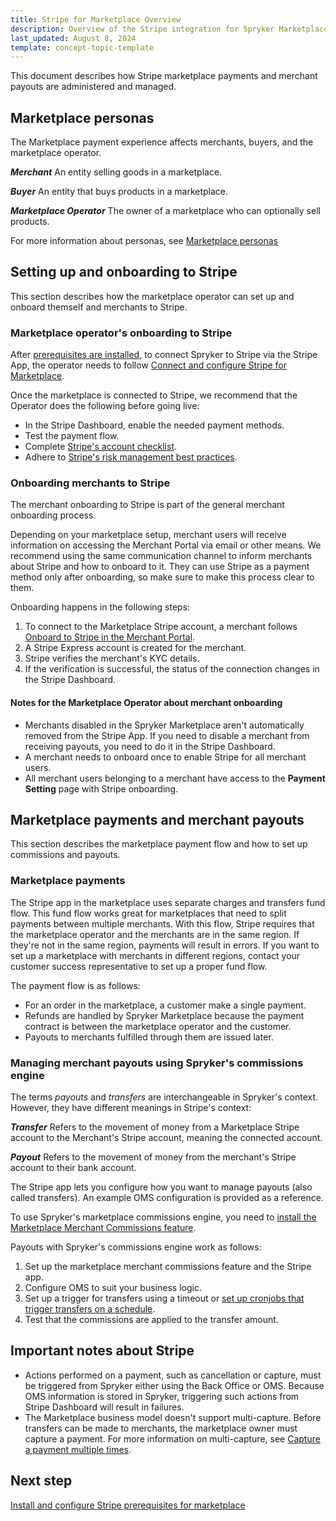 ```yaml
---
title: Stripe for Marketplace Overview
description: Overview of the Stripe integration for Spryker Marketplace based projects and how stripe can enhance your store.
last_updated: August 8, 2024
template: concept-topic-template
---
```


This document describes how Stripe marketplace payments and merchant payouts are administered and managed.

## Marketplace personas

The Marketplace payment experience affects merchants, buyers, and the marketplace operator.

***Merchant***
  An entity selling goods in a marketplace.

***Buyer***
  An entity that buys products in a marketplace.

***Marketplace Operator***
  The owner of a marketplace who can optionally sell products.

For more information about personas, see [Marketplace personas](/docs/about/all/spryker-marketplace/marketplace-personas.html)


## Setting up and onboarding to Stripe

This section describes how the marketplace operator can set up and onboard themself and merchants to Stripe.

### Marketplace operator's onboarding to Stripe

After [prerequisites are installed](/docs/pbc/all/payment-service-provider/{{page.version}}/marketplace/stripe-third-party-integration/install-and-configure-stripe-prerequisites-for-marketplace.html), to connect Spryker to Stripe via the Stripe App, the operator needs to follow [Connect and configure Stripe for Marketplace](/docs/pbc/all/payment-service-provider/{{page.version}}/marketplace/stripe-third-party-integration/connect-and-configure-stripe-for-marketplace.html).

Once the marketplace is connected to Stripe, we recommend that the Operator does the following before going live:
* In the Stripe Dashboard, enable the needed payment methods.
* Test the payment flow.
* Complete [Stripe's account checklist](https://docs.stripe.com/get-started/account/checklist).
* Adhere to [Stripe's risk management best practices](https://docs.stripe.com/connect/risk-management/best-practices#fraud).


### Onboarding merchants to Stripe

The merchant onboarding to Stripe is part of the general merchant onboarding process.

Depending on your marketplace setup, merchant users will receive information on accessing the Merchant Portal via email or other means. We recommend using the same communication channel to inform merchants about Stripe and how to onboard to it. They can use Stripe as a payment method only after onboarding, so make sure to make this process clear to them.

Onboarding happens in the following steps:
1. To connect to the Marketplace Stripe account, a merchant follows [Onboard to Stripe in the Merchant Portal](/docs/pbc/all/payment-service-provider/{{page.version}}/marketplace/stripe-third-party-integration/onboard-to-stripe-in-the-merchant-portal.html).
2. A Stripe Express account is created for the merchant.
3. Stripe verifies the merchant's KYC details.
4. If the verification is successful, the status of the connection changes in the Stripe Dashboard.


#### Notes for the Marketplace Operator about merchant onboarding

* Merchants disabled in the Spryker Marketplace aren't automatically removed from the Stripe App. If you need to disable a merchant from receiving payouts, you need to do it in the Stripe Dashboard.
* A merchant needs to onboard once to enable Stripe for all merchant users.
* All merchant users belonging to a merchant have access to the **Payment Setting** page with Stripe onboarding.

## Marketplace payments and merchant payouts

This section describes the marketplace payment flow and how to set up commissions and payouts.

### Marketplace payments

The Stripe app in the marketplace uses separate charges and transfers fund flow. This fund flow works great for marketplaces that need to split payments between multiple merchants. With this flow, Stripe requires that the marketplace operator and the merchants are in the same region. If they're not in the same region, payments will result in errors. If you want to set up a marketplace with merchants in different regions, contact your customer success representative to set up a proper fund flow.

The payment flow is as follows:
* For an order in the marketplace, a customer make a single payment.
* Refunds are handled by Spryker Marketplace because the payment contract is between the marketplace operator and the customer.
* Payouts to merchants fulfilled through them are issued later.


### Managing merchant payouts using Spryker's commissions engine

The terms *payouts* and *transfers* are interchangeable in Spryker's context. However, they have different meanings in Stripe's context:

***Transfer***
  Refers to the movement of money from a Marketplace Stripe account to the Merchant's Stripe account, meaning the connected account.

***Payout***
  Refers to the movement of money from the merchant's Stripe account to their bank account.

The Stripe app lets you configure how you want to manage payouts (also called transfers). An example OMS configuration is provided as a reference.

To use Spryker's marketplace commissions engine, you need to [install the Marketplace Merchant Commissions feature](/docs/pbc/all/merchant-management/202410.0/marketplace/install-and-upgrade/install-features/install-the-marketplace-merchant-commission-feature.html).

Payouts with Spryker's commissions engine work as follows:
1. Set up the marketplace merchant commissions feature and the Stripe app.
2. Configure OMS to suit your business logic.
4. Set up a trigger for transfers using a timeout or [set up cronjobs that trigger transfers on a schedule](/docs/pbc/all/payment-service-provider/{{page.version}}/marketplace/stripe-third-party-integration/configure-merchant-transfers-for-stripe.html).
5. Test that the commissions are applied to the transfer amount.

## Important notes about Stripe

* Actions performed on a payment, such as cancellation or capture, must be triggered from Spryker either using the Back Office or OMS. Because OMS information is stored in Spryker, triggering such actions from Stripe Dashboard will result in failures.
* The Marketplace business model doesn't support multi-capture. Before transfers can be made to merchants, the marketplace owner must capture a payment. For more information on multi-capture, see [Capture a payment multiple times](https://docs.stripe.com/payments/multicapture).


## Next step

[Install and configure Stripe prerequisites for marketplace](/docs/pbc/all/payment-service-provider/202404.0/marketplace/stripe-third-party-integration/install-and-configure-stripe-prerequisites-for-marketplace.html)
